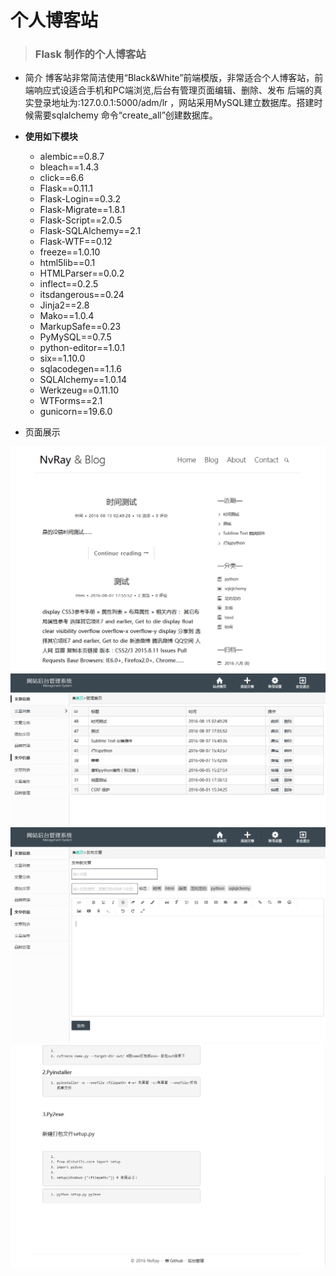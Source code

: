# 个人博客站


> ### Flask 制作的个人博客站

* 简介
    博客站非常简洁使用“Black&White”前端模版，非常适合个人博客站，前端响应式设适合手机和PC端浏览,后台有管理页面编辑、删除、发布
后端的真实登录地址为:127.0.0.1:5000/adm/lr ，网站采用MySQL建立数据库。搭建时候需要sqlalchemy 命令“create_all”创建数据库。 

* **使用如下模块**
    * alembic==0.8.7
    * bleach==1.4.3
    * click==6.6
    * Flask==0.11.1
    * Flask-Login==0.3.2
    * Flask-Migrate==1.8.1
    * Flask-Script==2.0.5
    * Flask-SQLAlchemy==2.1
    * Flask-WTF==0.12
    * freeze==1.0.10
    * html5lib==0.1
    * HTMLParser==0.0.2
    * inflect==0.2.5
    * itsdangerous==0.24
    * Jinja2==2.8
    * Mako==1.0.4
    * MarkupSafe==0.23
    * PyMySQL==0.7.5
    * python-editor==1.0.1
    * six==1.10.0
    * sqlacodegen==1.1.6
    * SQLAlchemy==1.0.14
    * Werkzeug==0.11.10
    * WTForms==2.1
    * gunicorn==19.6.0

* 页面展示
    
![demo](\app\static\img\demo.png)
![demo2](\app\static\img\demo2.png)
![demo3](\app\static\img\demo3.png)
![demo4](\app\static\img\demo4.png)


